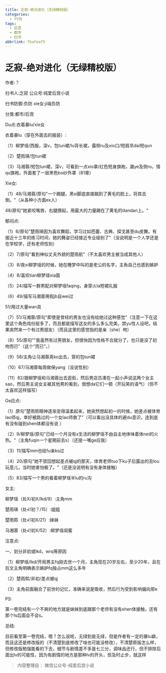 ```yaml
---
title: 乏寂-绝对进化（无绿精校版）
categories:
  - YY向
tags:
  - 后宫
  - 都市
  - 扫书
abbrlink: 7bafeaf5
---
```

# 乏寂-绝对进化（无绿精校版）
作者:？

扫书人:乏寂 公众号:纯爱后宫小说

扫书防御:负防 xie女:ji端负防

分类:都市/后宫

Du点:衣着暴lu/xie女

衣着暴lu（穿在外面去的服装）:

（1）柳梦瑶/西服，深v，包tun裙/lu背长裙，露侧ru及xio口/短肩吊dai短qun

（2）楚雨瑛/包tun裙

（3）马湘蓉/短包tun裙，深v，可看到一点xio罩/红色短身旗袍，漏ye及侧ru，情qu旗袍，外面套了一层黑色bo纱外罩（81章）

Xie女:

（1）48/马湘蓉/原句"一个踢腿，黑si脚底直接踹到了黄毛的脸上，将其击倒。"（从各种小方面ex人）

48/原句"她紧咬嘴唇，右腿撩起，用最大的力量踢在了黄毛的dandan上。"

郁闷点:

（1）6/原句"楚雨瑛因为喜欢舞蹈，学习过如芭蕾、古典、探戈甚至du皮舞。有接近十三年的练习时间，她的舞姿已经接近专业级别了"（没说明是一个人学还是在学校学，还有老师性别）

（2）7/原句"看到神似丈夫外貌的楚雨航"（不太喜欢男主被当成其他人）

（3）8/夜xi柳梦瑶的时候，她在睡梦中叫的是老公的名字，主角自己也感到嫉妒

（4）8/喜欢tian柳梦瑶xia面

（5）24/描写一群男配对柳梦瑶faqing，身穿火la短裙礼服

（6）49/描写马湘蓉用假jb自wei过

51/用过大量wan具

（7）51/马湘蓉/原句"即使是曾经的男友也没有给她过这种感觉"（注意一下在这里这个角色戏份挺多了，而且都是描写这女的多么多么完美，禁yu性人设吧，结果突然来一个有过男朋友）（而且这里的感觉指的是亲（she）吻）

（8）55/原句""我虽然有过男朋友，但很快因为性格不合就分了，也只是没了初吻而已"（这个"而已"。）

（9）58/主角让马湘蓉真ko出去，穿的包tun裙

（10）67/马湘蓉每周做保yang（没说性别）

（11）82/跟柳梦瑶和马湘蓉出去逛街，然后男店员凑在一起小声说这两个女主sao，然后男主说女主被其他男的看到，很想da它们一顿（开玩笑的语气）（但不太喜欢这样描写）

Ge应点:

（1）原句"楚雨熙眼神逐渐变得温柔起来，她突然想起初一的时候，她差点被体育lao师qj，幸好被路过的一个女lao师救了"（可以看出没具体的避du意识，连到底有没有碰到shen体都没有说
）

（2）9/柳梦瑶/原句"已经一个月没有x生活的柳梦瑶不由自主地体味着体nei的火热。"（主角fuqin一个星期前去s）（还提一嘴ge应我）

（3）11/描写mm也给fu亲ko过

（4）20/原句"她不禁回想起差点被qj的那天，体育老师tuo下ku子后露出的丑lou玩意儿，当时她害怕极了。"（还是没说明有没有身体接触）

（5）83/描写一个男的看着柳梦瑶半lu的ru沟

女主:

柳梦瑶（处X/初X/lkd/9）:主角mm

楚雨瑛（处√/初？/15）:姐姐

楚雨熙（处√/初X/21）:妹妹

马湘蓉（处√/初X/52）:柳梦瑶闺蜜

注意点:

一、划分非初或lkd，wrq等原因

（1）柳梦瑶/lkd/开局男主fq刚去世一个月，主角现在20岁左右，至少20年，且在后文主角明确表示嫉妒fq独占mm这么多年

（2）楚雨熙/非初/差点被qj

（3）主角前面融合了前世的记忆，准确来说是吸收，然后行为受到影响偏向邪e

PS:

第一卷完结有一个不爽的地方就是妹妹到底跟那个老师有没有shen体接触，还有那个ls后面会不会s。

总结:

目前看至第一卷完结，嗯？怎么说呢，无绿到是无绿，但是作者有一定的暴lu癖，而且这还是修改版的（不清楚到底修改了啥也可能没修改），不清楚原版怎么样，但修改版勉强能看的下去，细节与剧情差不多是七三分，调味品还行，但不排除后面出lv的可能性，因为有剧情的地方是那种lv的开头，但及时止步，就这样


> 内容整理自： 微信公众号-纯爱后宫小说